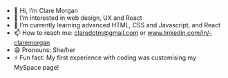 - 👋 Hi, I’m Clare Morgan
- 👀 I’m interested in web design, UX and React
- 🌱 I’m currently learning advanced HTML, CSS and Javascript, and React
- 📫 How to reach me: claredotm@gmail.com or www.linkedin.com/in/-claremorgan
- 😄 Pronouns: She/her
- ⚡ Fun fact: My first experience with coding was customising my MySpace page!
